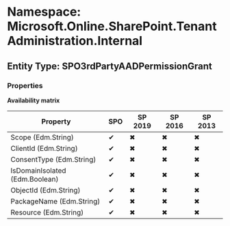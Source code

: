 # Namespace: Microsoft.Online.SharePoint.TenantAdministration.Internal
## Entity Type: SPO3rdPartyAADPermissionGrant

### Properties

**Availability matrix**

Property | SPO | SP 2019 | SP 2016 | SP 2013
----------|-----|---------|---------|--------
Scope (Edm.String) | ✔ | ✖ | ✖ | ✖
ClientId (Edm.String) | ✔ | ✖ | ✖ | ✖
ConsentType (Edm.String) | ✔ | ✖ | ✖ | ✖
IsDomainIsolated (Edm.Boolean) | ✔ | ✖ | ✖ | ✖
ObjectId (Edm.String) | ✔ | ✖ | ✖ | ✖
PackageName (Edm.String) | ✔ | ✖ | ✖ | ✖
Resource (Edm.String) | ✔ | ✖ | ✖ | ✖

